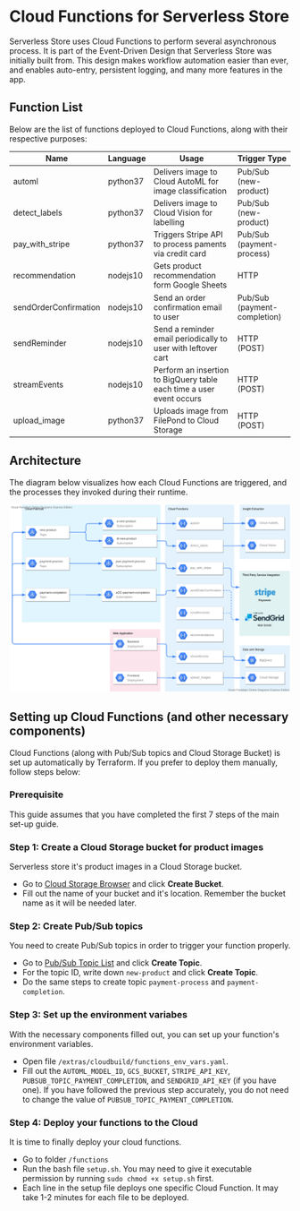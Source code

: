 # Cloud Functions for Serverless Store

Serverless Store uses Cloud Functions to perform several asynchronous process. It is part of the Event-Driven Design that Serverless Store was initially built from. This design makes workflow automation easier than ever, and enables auto-entry, persistent logging, and many more features in the app.

## Function List

Below are the list of functions deployed to Cloud Functions, along with their respective purposes:

| Name                  | Language | Usage                                                                | Trigger Type                 |
| --------------------- | -------- | -------------------------------------------------------------------- | ---------------------------- |
| automl                | python37 | Delivers image to Cloud AutoML for image classification              | Pub/Sub (new-product)        |
| detect_labels         | python37 | Delivers image to Cloud Vision for labelling                         | Pub/Sub (new-product)        |
| pay_with_stripe       | python37 | Triggers Stripe API to process paments via credit card               | Pub/Sub (payment-process)    |
| recommendation        | nodejs10 | Gets product recommendation form Google Sheets                       | HTTP                         |
| sendOrderConfirmation | nodejs10 | Send an order confirmation email to user                             | Pub/Sub (payment-completion) |
| sendReminder          | nodejs10 | Send a reminder email periodically to user with leftover cart        | HTTP (POST)                  |
| streamEvents          | nodejs10 | Perform an insertion to BigQuery table each time a user event occurs | HTTP (POST)                  |
| upload_image          | python37 | Uploads image from FilePond to Cloud Storage                         | HTTP (POST)                  |

## Architecture

The diagram below visualizes how each Cloud Functions are triggered, and the processes they invoked during their runtime.

![architecture_cloud_functions](../docs/architecture_cfunctions.png)

## Setting up Cloud Functions (and other necessary components)

Cloud Functions (along with Pub/Sub topics and Cloud Storage Bucket) is set up automatically by Terraform. If you prefer to deploy them manually, follow steps below:

### Prerequisite

This guide assumes that you have completed the first 7 steps of the main set-up guide.

### Step 1: Create a Cloud Storage bucket for product images

Serverless store it's product images in a Cloud Storage bucket.

- Go to [Cloud Storage Browser](https://console.cloud.google.com/storage/browser) and click **Create Bucket**.
- Fill out the name of your bucket and it's location. Remember the bucket name as it will be needed later.

### Step 2: Create Pub/Sub topics

You need to create Pub/Sub topics in order to trigger your function properly.

- Go to [Pub/Sub Topic List](https://console.cloud.google.com/cloudpubsub/topic/list) and click **Create Topic**.
- For the topic ID, write down `new-product` and click **Create Topic**.
- Do the same steps to create topic `payment-process` and `payment-completion`.

### Step 3: Set up the environment variabes

With the necessary components filled out, you can set up your function's environment variables.

- Open file `/extras/cloudbuild/functions_env_vars.yaml`.
- Fill out the `AUTOML_MODEL_ID`, `GCS_BUCKET`, `STRIPE_API_KEY`, `PUBSUB_TOPIC_PAYMENT_COMPLETION`, and `SENDGRID_API_KEY` (if you have one). If you have followed the previous step accurately, you do not need to change the value of `PUBSUB_TOPIC_PAYMENT_COMPLETION`.

### Step 4: Deploy your functions to the Cloud

It is time to finally deploy your cloud functions.

- Go to folder `/functions`
- Run the bash file `setup.sh`. You may need to give it executable permission by running `sudo chmod +x setup.sh` first.
- Each line in the setup file deploys one specific Cloud Function. It may take 1-2 minutes for each file to be deployed.
